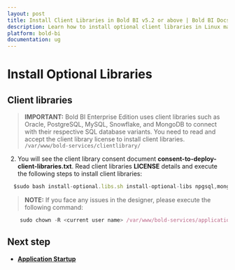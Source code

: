 ```yaml
---
layout: post
title: Install Client Libraries in Bold BI v5.2 or above | Bold BI Docs
description: Learn how to install optional client libraries in Linux machine to connect with respective SQL database for the variants of Embedded Bold BI v5.2 or above.
platform: bold-bi
documentation: ug
---
```


# Install Optional Libraries

## Client libraries

> **IMPORTANT:** Bold BI Enterprise Edition uses client libraries such as Oracle, PostgreSQL, MySQL, Snowflake, and MongoDB to connect with their respective SQL database variants. You need to read and accept the client library license to install client libraries. 
 `/var/www/bold-services/clientlibrary/`

2. You will see the client library consent document <b>consent-to-deploy-client-libraries.txt</b>. Read client libraries <b>LICENSE</b> details and execute the following steps to install client libraries:

  ~~~js
    $sudo bash install-optional.libs.sh install-optional-libs npgsql,mongodb,influxdb,snowflake,mysql,oracle,google,clickhouse
  ~~~

 > **NOTE:** If you face any issues in the designer, please execute the following command: </br>
~~~js
    sudo chown -R <current user name> /var/www/bold-services/application/bi/dataservice
  ~~~

## Next step

* [**Application Startup**](/embedded-bi/application-startup/)